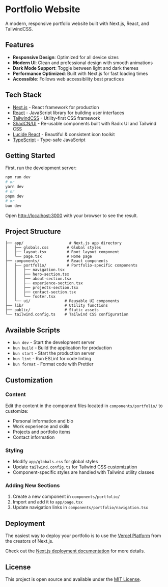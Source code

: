 # Portfolio Website

A modern, responsive portfolio website built with Next.js, React, and TailwindCSS.

## Features

- **Responsive Design**: Optimized for all device sizes
- **Modern UI**: Clean and professional design with smooth animations
- **Dark Mode Support**: Toggle between light and dark themes
- **Performance Optimized**: Built with Next.js for fast loading times
- **Accessible**: Follows web accessibility best practices

## Tech Stack

- [Next.js](https://nextjs.org/) - React framework for production
- [React](https://reactjs.org/) - JavaScript library for building user interfaces
- [TailwindCSS](https://tailwindcss.com/) - Utility-first CSS framework
- [ShadCN/UI](https://ui.shadcn.com) - Re-usable components built with Radix UI and Tailwind CSS
- [Lucide React](https://lucide.dev/) - Beautiful & consistent icon toolkit
- [TypeScript](https://www.typescriptlang.org/) - Type-safe JavaScript

## Getting Started

First, run the development server:

```bash
npm run dev
# or
yarn dev
# or
pnpm dev
# or
bun dev
```

Open [http://localhost:3000](http://localhost:3000) with your browser to see the result.

## Project Structure

```text
├── app/                    # Next.js app directory
│   ├── globals.css        # Global styles
│   ├── layout.tsx         # Root layout component
│   └── page.tsx           # Home page
├── components/            # React components
│   ├── portfolio/         # Portfolio-specific components
│   │   ├── navigation.tsx
│   │   ├── hero-section.tsx
│   │   ├── about-section.tsx
│   │   ├── experience-section.tsx
│   │   ├── projects-section.tsx
│   │   ├── contact-section.tsx
│   │   └── footer.tsx
│   └── ui/               # Reusable UI components
├── lib/                  # Utility functions
├── public/               # Static assets
└── tailwind.config.ts    # Tailwind CSS configuration
```

## Available Scripts

- `bun dev` - Start the development server
- `bun build` - Build the application for production
- `bun start` - Start the production server
- `bun lint` - Run ESLint for code linting
- `bun format` - Format code with Prettier

## Customization

### Content
Edit the content in the component files located in `components/portfolio/` to customize:
- Personal information and bio
- Work experience and skills
- Projects and portfolio items
- Contact information

### Styling
- Modify `app/globals.css` for global styles
- Update `tailwind.config.ts` for Tailwind CSS customization
- Component-specific styles are handled with Tailwind utility classes

### Adding New Sections
1. Create a new component in `components/portfolio/`
2. Import and add it to `app/page.tsx`
3. Update navigation links in `components/portfolio/navigation.tsx`

## Deployment

The easiest way to deploy your portfolio is to use the [Vercel Platform](https://vercel.com/new) from the creators of Next.js.

Check out the [Next.js deployment documentation](https://nextjs.org/docs/deployment) for more details.

## License

This project is open source and available under the [MIT License](LICENSE).
